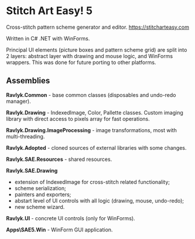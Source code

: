Stitch Art Easy! 5
==================

Cross-stitch pattern scheme generator and editor.
https://stitcharteasy.com

Written in C# .NET with WinForms.

Principal UI elements (picture boxes and pattern scheme grid) are split into 2 layers:
abstract layer with drawing and mouse logic, and WinForms wrappers.
This was done for future porting to other platforms.

## Assemblies

**Ravlyk.Common** - base common classes (disposables and undo-redo manager).

**Ravlyk.Drawing** - IndexedImage, Color, Pallette classes. Custom imaging library with direct access to pixels array for fast operations.

**Ravlyk.Drawing.ImageProcessing** - image transformations, most with multi-threading.

**Ravlyk.Adopted** - cloned sources of external libraries with some changes.

**Ravlyk.SAE.Resources** - shared resources.

**Ravlyk.SAE.Drawing**
 - extension of IndexedImage for cross-stitch related functionality;
 - scheme serialization;
 - painters and exporters;
 - abstart level of UI controls with all logic (drawing, mouse, undo-redo);
 - new scheme wizard.

**Ravlyk.UI** - concrete UI controls (only for WinForms).

**Apps\SAE5.Win** - WinForm GUI application.

